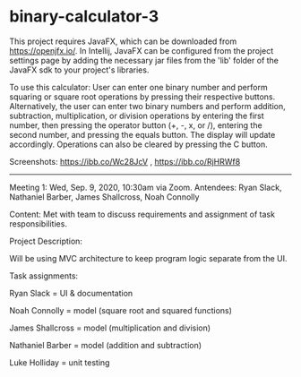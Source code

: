 # binary-calculator-3
This project requires JavaFX, which can be downloaded from https://openjfx.io/.
In Intellij, JavaFX can be configured from the project settings page by adding the necessary jar files from the 'lib' folder of the JavaFX sdk to your project's libraries.

To use this calculator:
User can enter one binary number and perform squaring or square root operations by pressing their respective buttons. Alternatively, the user can enter two binary numbers and perform addition, subtraction, multiplication, or division operations by entering the first number, then pressing the operator button (+, -, x, or /), entering the second number, and pressing the equals button. The display will update accordingly. Operations can also be cleared by pressing the C button.

Screenshots:
https://ibb.co/Wc28JcV , https://ibb.co/RjHRWf8

- - - - - - - - - - - - - - - - - - - - - - - - - - - - - - - - - - - - - - - - - - - - - - - - - - - - - - - - - - - - - - - - - - - - - - - - - - - - - - - - - - - 

Meeting 1:
Wed, Sep. 9, 2020, 10:30am via Zoom.
Antendees: Ryan Slack, Nathaniel Barber, James Shallcross, Noah Connolly

Content: Met with team to discuss requirements and assignment of task responsibilities.

Project Description:

Will be using MVC architecture to keep program logic separate from the UI.

Task assignments:

Ryan Slack = UI & documentation

Noah Connolly = model (square root and squared functions)

James Shallcross = model (multiplication and division)

Nathaniel Barber = model (addition and subtraction)

Luke Holliday = unit testing
